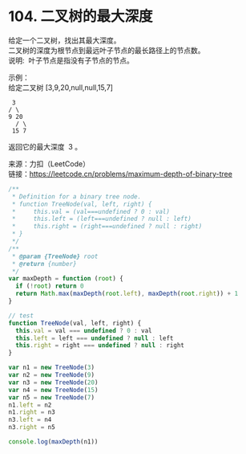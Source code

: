 # 104. 二叉树的最大深度

给定一个二叉树，找出其最大深度。  
二叉树的深度为根节点到最远叶子节点的最长路径上的节点数。  
说明:  叶子节点是指没有子节点的节点。

示例：  
给定二叉树 [3,9,20,null,null,15,7]

     3
    / \
    9 20
      / \
     15 7

返回它的最大深度  3 。

来源：力扣（LeetCode）  
链接：https://leetcode.cn/problems/maximum-depth-of-binary-tree

```javascript
/**
 * Definition for a binary tree node.
 * function TreeNode(val, left, right) {
 *     this.val = (val===undefined ? 0 : val)
 *     this.left = (left===undefined ? null : left)
 *     this.right = (right===undefined ? null : right)
 * }
 */
/**
 * @param {TreeNode} root
 * @return {number}
 */
var maxDepth = function (root) {
  if (!root) return 0
  return Math.max(maxDepth(root.left), maxDepth(root.right)) + 1
}

// test
function TreeNode(val, left, right) {
  this.val = val === undefined ? 0 : val
  this.left = left === undefined ? null : left
  this.right = right === undefined ? null : right
}

var n1 = new TreeNode(3)
var n2 = new TreeNode(9)
var n3 = new TreeNode(20)
var n4 = new TreeNode(15)
var n5 = new TreeNode(7)
n1.left = n2
n1.right = n3
n3.left = n4
n3.right = n5

console.log(maxDepth(n1))
```

